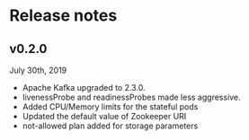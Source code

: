 # Release notes 

## v0.2.0 
July 30th, 2019

- Apache Kafka upgraded to 2.3.0.
- livenessProbe and readinessProbes made less aggressive. 
- Added CPU/Memory limits for the stateful pods
- Updated the default value of Zookeeper URI
- not-allowed plan added for storage parameters
